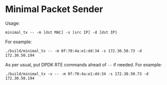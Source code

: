 # Minimal Packet Sender

Usage:
```
minimal_tx -- -m [dst MAC] -s [src IP] -d [dst IP]
```
For example:
```
./build/minimal_tx -- -m 0f:70:4a:e1:dd:34 -s 172.30.50.73 -d 172.30.50.194
```
As per usual, put DPDK RTE commands ahead of `--` if needed.  For example:
```
./build/minimal_tx -v -- -m 0f:70:4a:e1:dd:34 -s 172.30.50.73 -d 172.30.50.194
```
